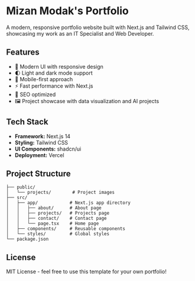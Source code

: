 # Mizan Modak's Portfolio

A modern, responsive portfolio website built with Next.js and Tailwind CSS, showcasing my work as an IT Specialist and Web Developer.

## Features

- 🎨 Modern UI with responsive design
- 🌓 Light and dark mode support
- 📱 Mobile-first approach
- ⚡ Fast performance with Next.js
- 🎯 SEO optimized
- 🖼️ Project showcase with data visualization and AI projects

## Tech Stack

- **Framework:** Next.js 14
- **Styling:** Tailwind CSS
- **UI Components:** shadcn/ui
- **Deployment:** Vercel 

## Project Structure

```
├── public/
│   └── projects/        # Project images
├── src/
│   ├── app/            # Next.js app directory
│   │   ├── about/      # About page
│   │   ├── projects/   # Projects page
│   │   ├── contact/    # Contact page
│   │   └── page.tsx    # Home page
│   ├── components/     # Reusable components
│   └── styles/         # Global styles
└── package.json
```

## License

MIT License - feel free to use this template for your own portfolio!
 